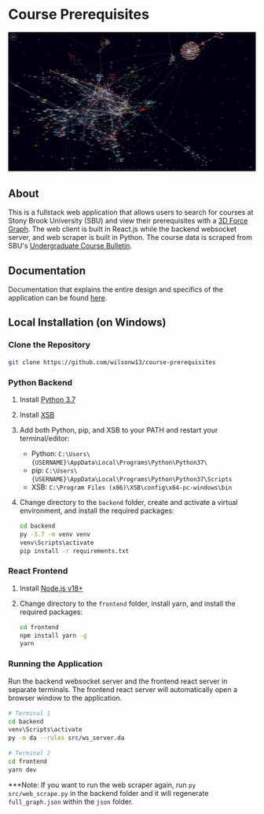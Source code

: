 # Course Prerequisites

![All UG Course Data](/docs/images/full-graph.png)

## About

This is a fullstack web application that allows users to search for courses at Stony Brook University (SBU) and view their prerequisites with a [3D Force Graph](https://github.com/vasturiano/react-force-graph). The web client is built in React.js while the backend websocket server, and web scraper is built in Python. The course data is scraped from SBU's [Undergraduate Course Bulletin](https://www.stonybrook.edu/sb/bulletin/current).

## Documentation

Documentation that explains the entire design and specifics of the application can be found [here](/docs/docs.md).

## Local Installation (on Windows)

### Clone the Repository

```bash
git clone https://github.com/wilsonw13/course-prerequisites
```

### Python Backend

1. Install [Python 3.7](https://www.python.org/downloads/)
2. Install [XSB](https://sourceforge.net/projects/xsb/)
3. Add both Python, pip, and XSB to your PATH and restart your terminal/editor:
    - Python: `C:\Users\{USERNAME}\AppData\Local\Programs\Python\Python37\`
    - pip: `C:\Users\{USERNAME}\AppData\Local\Programs\Python\Python37\Scripts`
    - XSB: `C:\Program Files (x86)\XSB\config\x64-pc-windows\bin`

4. Change directory to the `backend` folder, create and activate a virtual environment, and install the required packages:

    ```bash
    cd backend
    py -3.7 -m venv venv
    venv\Scripts\activate
    pip install -r requirements.txt
    ```

### React Frontend

1. Install [Node.js v18+](https://nodejs.org/en/download/)
2. Change directory to the `frontend` folder, install yarn, and install the required packages:

    ```bash
    cd frontend
    npm install yarn -g
    yarn
    ```

### Running the Application

Run the backend websocket server and the frontend react server in separate terminals. The frontend react server will automatically open a browser window to the application.

```bash
# Terminal 1
cd backend
venv\Scripts\activate
py -m da --rules src/ws_server.da
```

```bash
# Terminal 2
cd frontend
yarn dev
```

***Note: If you want to run the web scraper again, run `py src/web_scrape.py` in the backend folder and it will regenerate `full_graph.json` within the `json` folder.
